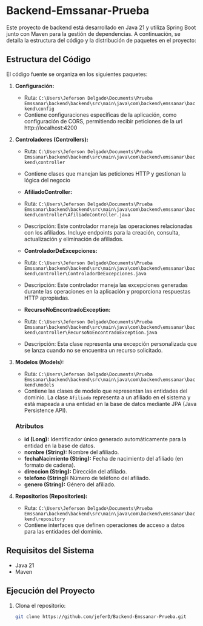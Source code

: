 # Backend-Emssanar-Prueba

Este proyecto de backend está desarrollado en Java 21 y utiliza Spring Boot junto con Maven para la gestión de dependencias. A continuación, se detalla la estructura del código y la distribución de paquetes en el proyecto:

## Estructura del Código

El código fuente se organiza en los siguientes paquetes:

1. **Configuración:**
   - Ruta: `C:\Users\Jeferson Delgado\Documents\Prueba Emssanar\backend\backend\src\main\java\com\backend\emssanar\backend\config`
   - Contiene configuraciones específicas de la aplicación, como configuración de CORS, permitiendo recibir peticiones de la url            
    http://localhost:4200

2. **Controladores (Controllers):**
   - Ruta: `C:\Users\Jeferson Delgado\Documents\Prueba Emssanar\backend\backend\src\main\java\com\backend\emssanar\backend\controller`
   - Contiene clases que manejan las peticiones HTTP y gestionan la lógica del negocio
   - **AfiliadoController:**
   - Ruta: `C:\Users\Jeferson Delgado\Documents\Prueba Emssanar\backend\backend\src\main\java\com\backend\emssanar\backend\controller\AfiliadoController.java`
   - Descripción: Este controlador maneja las operaciones relacionadas con los afiliados. Incluye endpoints para la creación, consulta, actualización y eliminación de afiliados.

   - **ControladorDeExcepciones:**
   - Ruta: `C:\Users\Jeferson Delgado\Documents\Prueba Emssanar\backend\backend\src\main\java\com\backend\emssanar\backend\controller\ControladorDeExcepciones.java`
   - Descripción: Este controlador maneja las excepciones generadas durante las operaciones en la aplicación y proporciona respuestas HTTP apropiadas.

   - **RecursoNoEncontradoException:**
   - Ruta: `C:\Users\Jeferson Delgado\Documents\Prueba Emssanar\backend\backend\src\main\java\com\backend\emssanar\backend\controller\RecursoNoEncontradoException.java`
   - Descripción: Esta clase representa una excepción personalizada que se lanza cuando no se encuentra un recurso solicitado.

3. **Modelos (Models):**
   - Ruta: `C:\Users\Jeferson Delgado\Documents\Prueba Emssanar\backend\backend\src\main\java\com\backend\emssanar\backend\models`
   - Contiene las clases de modelo que representan las entidades del dominio.
   La clase `Afiliado` representa a un afiliado en el sistema y está mapeada a una entidad en la base de datos mediante JPA (Java Persistence API).

   ### Atributos

   - **id (Long):** Identificador único generado automáticamente para la entidad en la base de datos.
   - **nombre (String):** Nombre del afiliado.
   - **fechaNacimiento (String):** Fecha de nacimiento del afiliado (en formato de cadena).
   - **direccion (String):** Dirección del afiliado.
   - **telefono (String):** Número de teléfono del afiliado.
   - **genero (String):** Género del afiliado.

4. **Repositorios (Repositories):**
   - Ruta: `C:\Users\Jeferson Delgado\Documents\Prueba Emssanar\backend\backend\src\main\java\com\backend\emssanar\backend\repository`
   - Contiene interfaces que definen operaciones de acceso a datos para las entidades del dominio.

## Requisitos del Sistema

- Java 21
- Maven

## Ejecución del Proyecto

1. Clona el repositorio:

   ```bash
   git clone https://github.com/jeferD/Backend-Emssanar-Prueba.git
